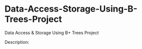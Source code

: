# Data-Access-Storage-Using-B-Trees-Project
Data Access &amp; Storage Using B+ Trees Project

Description: 


